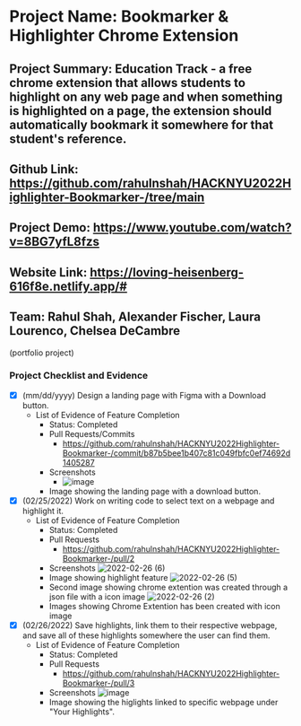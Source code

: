 # Project Name: Bookmarker & Highlighter Chrome Extension 
## Project Summary: Education Track - a free chrome extension that allows students to highlight on any web page and when something is highlighted on a page, the extension should automatically bookmark it somewhere for that student's reference. 
## Github Link: https://github.com/rahulnshah/HACKNYU2022Highlighter-Bookmarker-/tree/main
## Project Demo: https://www.youtube.com/watch?v=8BG7yfL8fzs
## Website Link: https://loving-heisenberg-616f8e.netlify.app/#
## Team: Rahul Shah, Alexander Fischer, Laura Lourenco, Chelsea DeCambre
(portfolio project)
<!--
### Line item / Feature template (use this for each bullet point)
#### Don't delete this

- [ ] \(mm/dd/yyyy of completion) Feature Title (from the proposal bullet point, if it's a sub-point indent it properly)
  -  List of Evidence of Feature Completion
    - Status: Pending (Completed, Partially working, Incomplete, Pending)
    - Direct Link: (Direct link to the file or files in heroku prod for quick testing (even if it's a protected page))
    - Pull Requests
      - PR link #1 (repeat as necessary)
    - Screenshots
      - Screenshot #1 (paste the image so it uploads to github) (repeat as necessary)
        - Screenshot #1 description explaining what you're trying to show
### End Line item / Feature Template
--> 
### Project Checklist and Evidence
  - [x] \(mm/dd/yyyy) Design a landing page with Figma with a Download button.
    -  List of Evidence of Feature Completion
        - Status: Completed
        - Pull Requests/Commits
            - https://github.com/rahulnshah/HACKNYU2022Highlighter-Bookmarker-/commit/b87b5bee1b407c81c049fbfc0ef74692d1405287
        - Screenshots
          - ![image](https://user-images.githubusercontent.com/68120349/155863556-d53f0392-f3d9-4e77-ba3e-6d0f11c52f14.png)
        - Image showing the landing page with a download button. 
  - [x] \(02/25/2022) Work on writing code to select text on a webpage and highlight it. 
    -  List of Evidence of Feature Completion
        - Status: Completed
        - Pull Requests
          - https://github.com/rahulnshah/HACKNYU2022Highlighter-Bookmarker-/pull/2
        - Screenshots
          ![2022-02-26 (6)](https://user-images.githubusercontent.com/84089410/155856123-30100da6-2fd8-4ff8-acc2-f72c20d222db.png)
        - Image showing highlight feature
          ![2022-02-26 (5)](https://user-images.githubusercontent.com/84089410/155855264-4955ef4f-4ac4-48a0-8db6-0d91ee561638.png)
        - Second image showing chrome extention was created through a json file with a icon image
          ![2022-02-26 (2)](https://user-images.githubusercontent.com/84089410/155855302-9ea1ba78-17d0-44af-9522-8094fc8fd77e.png)
        - Images showing Chrome Extention has been created with icon image 
  - [x] \(02/26/2022) Save highlights, link them to their respective webpage, and save all of these highlights somewhere the user can find them. 
    -  List of Evidence of Feature Completion
        - Status: Completed
        - Pull Requests
          - https://github.com/rahulnshah/HACKNYU2022Highlighter-Bookmarker-/pull/3
        - Screenshots
         ![image](https://user-images.githubusercontent.com/84089410/155861216-ea434837-af13-486a-9493-1e3d19584f44.png)   
        - Image showing the higlights linked to specific webpage under "Your Highlights".
